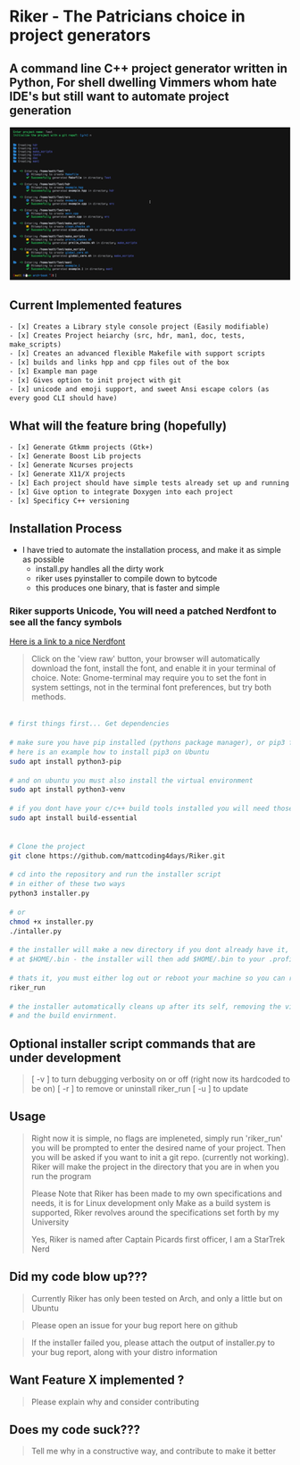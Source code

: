 # Riker - The Patricians choice in project generators

## A command line C++ project generator written in Python, For shell dwelling Vimmers whom hate IDE's but still want to automate project generation
<!-- Picture embedded -->
![](assets/riker.png)


## Current Implemented features
    - [x] Creates a Library style console project (Easily modifiable)
    - [x] Creates Project heiarchy (src, hdr, man1, doc, tests, make_scripts)
    - [x] Creates an advanced flexible Makefile with support scripts
    - [x] builds and links hpp and cpp files out of the box
    - [x] Example man page
    - [x] Gives option to init project with git
    - [x] unicode and emoji support, and sweet Ansi escape colors (as every good CLI should have)

## What will the feature bring (hopefully)
    - [x] Generate Gtkmm projects (Gtk+)
    - [x] Generate Boost Lib projects
    - [x] Generate Ncurses projects
    - [x] Generate X11/X projects
    - [x] Each project should have simple tests already set up and running
    - [x] Give option to integrate Doxygen into each project
    - [x] Specificy C++ versioning

## Installation Process

* I have tried to automate the installation process, and make it as simple as possible
    - install.py handles all the dirty work
    - riker uses pyinstaller to compile down to bytcode
    - this produces one binary, that is faster and simple

### Riker supports Unicode, You will need a patched Nerdfont to see all the fancy symbols
[Here is a link to a nice Nerdfont](https://github.com/ryanoasis/nerd-fonts/blob/master/patched-fonts/SourceCodePro/Regular/complete/Sauce%20Code%20Pro%20Nerd%20Font%20Complete.ttf)
> Click on the 'view raw' button, your browser will automatically download the font, install the font,
> and enable it in your terminal of choice. Note: Gnome-terminal may require you to set the font in 
> system settings, not in the terminal font preferences, but try both methods.

```bash

# first things first... Get dependencies

# make sure you have pip installed (pythons package manager), or pip3 for non Arch users
# here is an example how to install pip3 on Ubuntu
sudo apt install python3-pip

# and on ubuntu you must also install the virtual environment
sudo apt install python3-venv

# if you dont have your c/c++ build tools installed you will need those
sudo apt install build-essential


# Clone the project
git clone https://github.com/mattcoding4days/Riker.git

# cd into the repository and run the installer script
# in either of these two ways
python3 installer.py

# or 
chmod +x installer.py
./intaller.py

# the installer will make a new directory if you dont already have it,
# at $HOME/.bin - the installer will then add $HOME/.bin to your .profile

# thats it, you must either log out or reboot your machine so you can run riker_run
riker_run

# the installer automatically cleans up after its self, removing the virtual env directories,
# and the build envirnment.

```

## Optional installer script commands that are under development

> [ -v ] to turn debugging verbosity on or off (right now its hardcoded to be on)
> [ -r ] to remove or uninstall riker_run
> [ -u ] to update


## Usage

> Right now it is simple, no flags are impleneted, simply run 'riker_run'
> you will be prompted to enter the desired name of your project.
> Then you will be asked if you want to init a git repo. (currently not working).
> Riker will make the project in the directory that you are in when you run the program
>
> Please Note that Riker has been made to my own specifications and needs, it is for Linux development
> only Make as a build system is supported, Riker revolves around the specifications set forth 
> by my University
>
> Yes, Riker is named after Captain Picards first officer, I am a StarTrek Nerd

## Did my code blow up???

> Currently Riker has only been tested on Arch, and only a little but on Ubuntu

> Please open an issue for your bug report here on github

> If the installer failed you, please attach the output of installer.py to your bug report,
> along with your distro information

## Want Feature X implemented ?

> Please explain why and consider contributing

## Does my code suck???
> Tell me why in a constructive way, and contribute to make it better
